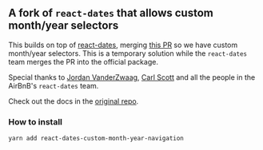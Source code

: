 ## A fork of `react-dates` that allows custom month/year selectors

This builds on top of [react-dates](https://github.com/airbnb/react-dates), merging [this PR](https://github.com/airbnb/react-dates/pull/1106) so we have custom month/year selectors. This is a temporary solution while the `react-dates` team merges the PR into the official package.

Special thanks to [Jordan VanderZwaag](https://github.com/jvanderz22), [Carl Scott](https://github.com/GoGoCarl) and all the people in the AirBnB's `react-dates` team.

Check out the docs in the [original repo](https://github.com/airbnb/react-dates).

### How to install

    yarn add react-dates-custom-month-year-navigation

